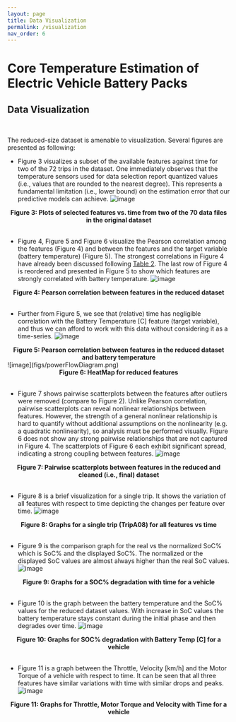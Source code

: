 ```yaml
---
layout: page
title: Data Visualization
permalink: /visualization
nav_order: 6
---
```


# Core Temperature Estimation of Electric Vehicle Battery Packs

## Data Visualization
<br/>

The reduced-size dataset is amenable to visualization. Several figures are presented as following:
* Figure 3 visualizes a subset of the available features against time for two of the 72 trips in the dataset. One immediately observes that the temperature sensors used for data selection report quantized values (i.e., values that are rounded to the nearest degree). This represents a fundamental limitation (i.e., lower bound) on the estimation error that our predictive models can achieve.
![image](figs/trips.png) 
<center><b> Figure 3: Plots of selected features vs. time from two of the 70 data files in the original dataset </b></center>
<br/>

* Figure 4, Figure 5 and Figure 6 visualize the Pearson correlation among the features (Figure 4) and between the features and the target variable (battery temperature) (Figure 5). The strongest correlations in Figure 4 have already been discussed following [Table 2](feature_selection#summary-of-data-preprocessing). The last row of Figure 4 is reordered and presented in Figure 5 to show which features are strongly correlated with battery temperature.
![image](figs/feature-correlation-matrix.png)
<center><b> Figure 4: Pearson correlation between features in the reduced dataset </b></center>
<br/>

* Further from Figure 5, we see that (relative) time has negligible correlation with the Battery Temperature [C] feature (target variable), and thus we can afford to work with this data without considering it as a time-series.
![image](figs/feature-correlation-with-temp.png)
<center><b> Figure 5: Pearson correlation between features in the reduced dataset and battery temperature </b></center>
![image](figs/powerFlowDiagram.png)
<center><b> Figure 6: HeatMap for reduced features </b></center>
<br/>

* Figure 7 shows pairwise scatterplots between the features after outliers were removed (compare to Figure 2). Unlike Pearson correlation, pairwise scatterplots can reveal nonlinear relationships between features. However, the strength of a general nonlinear relationship is hard to quantify without additional assumptions on the nonlinearity (e.g. a quadratic nonlinearity), so analysis must be performed visually. Figure 6 does not show any strong pairwise relationships that are not captured in Figure 4. The scatterplots of Figure 6 each exhibit significant spread, indicating a strong coupling between features.
![image](figs/powerFlowDiagram.png)
<center><b> Figure 7: Pairwise scatterplots between features in the reduced and cleaned (i.e., final) dataset </b></center>
<br/>

* Figure 8 is a brief visualization for a single trip. It shows the variation of all features with respect to time depicting the changes per feature over time.
![image](figs/powerFlowDiagram.png)
<center><b> Figure 8: Graphs for a single trip (TripA08) for all features vs time </b></center>
<br/>

* Figure 9 is the comparison graph for the real vs the normalized SoC% which is SoC% and the displayed SoC%. The normalized or the displayed SoC values are almost always higher than the real SoC values.
![image](figs/powerFlowDiagram.png)
<center><b> Figure 9: Graphs for a SOC% degradation with time for a vehicle </b></center>
<br/>

* Figure 10 is the graph between the battery temperature and the SoC% values for the reduced dataset values. With increase in SoC values the battery temperature stays constant during the initial phase and then degrades over time. 
![image](figs/powerFlowDiagram.png)
<center><b> Figure 10: Graphs for SOC% degradation with Battery Temp [C] for a vehicle </b></center>
<br/>

* Figure 11 is a graph between the Throttle, Velocity [km/h] and the Motor Torque of a vehicle with respect to time. It can be seen that all three features have similar variations with time with similar drops and peaks.
![image](figs/powerFlowDiagram.png)
<center><b> Figure 11: Graphs for Throttle, Motor Torque and Velocity with Time for a vehicle </b></center>
<br/>
